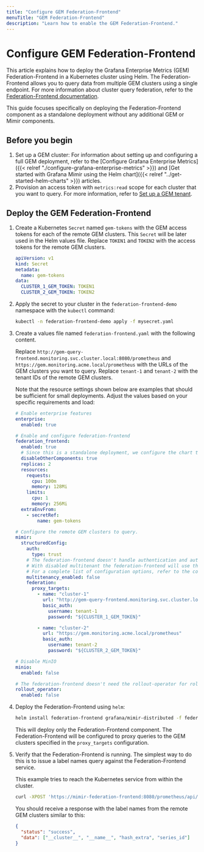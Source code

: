 ```yaml
---
title: "Configure GEM Federation-Frontend"
menuTitle: "GEM Federation-Frontend"
description: "Learn how to enable the GEM Federation-Frontend."
---
```


# Configure GEM Federation-Frontend

This article explains how to deploy the Grafana Enterprise Metrics (GEM) Federation-Frontend in a Kubernetes cluster using Helm. The Federation-Frontend allows you to query data from multiple GEM clusters using a single endpoint. For more information about cluster query federation, refer to the [Federation-Frontend documentation](https://grafana.com/docs/enterprise-metrics/<GEM_VERSION>/operations/cluster-query-federation).

This guide focuses specifically on deploying the Federation-Frontend component as a standalone deployment without any additional GEM or Mimir components.

## Before you begin

1. Set up a GEM cluster: For information about setting up and configuring a full GEM deployment, refer to the [Configure Grafana Enterprise Metrics]({{< relref "./configure-grafana-enterprise-metrics" >}}) and [Get started with Grafana Mimir using the Helm chart]({{< relref "../get-started-helm-charts" >}}) articles.
2. Provision an access token with `metrics:read` scope for each cluster that you want to query. For more information, refer to [Set up a GEM tenant](https://grafana.com/docs/enterprise-metrics/<GEM_VERSION>/set-up-gem-tenant).

## Deploy the GEM Federation-Frontend

1. Create a Kubernetes `Secret` named `gem-tokens` with the GEM access tokens for each of the remote GEM clusters. This `Secret` will be later used in the Helm values file. Replace `TOKEN1` and `TOKEN2` with the access tokens for the remote GEM clusters.

   ```yaml
   apiVersion: v1
   kind: Secret
   metadata:
     name: gem-tokens
   data:
     CLUSTER_1_GEM_TOKEN: TOKEN1
     CLUSTER_2_GEM_TOKEN: TOKEN2
   ```

2. Apply the secret to your cluster in the `federation-frontend-demo` namespace with the `kubectl` command:

   ```bash
   kubectl -n federation-frontend-demo apply -f mysecret.yaml
   ```

3. Create a values file named `federation-frontend.yaml` with the following content.

   Replace `http://gem-query-frontend.monitoring.svc.cluster.local:8080/prometheus` and `https://gem.monitoring.acme.local/prometheus` with the URLs of the GEM clusters you want to query. Replace `tenant-1` and `tenant-2` with the tenant IDs of the remote GEM clusters.

   Note that the resource settings shown below are examples that should be sufficient for small deployments. Adjust the values based on your specific requirements and load:

   ```yaml
   # Enable enterprise features
   enterprise:
     enabled: true

   # Enable and configure federation-frontend
   federation_frontend:
     enabled: true
     # Since this is a standalone deployment, we configure the chart to not render any of the other GEM components.
     disableOtherComponents: true
     replicas: 2
     resources:
       requests:
         cpu: 100m
         memory: 128Mi
       limits:
         cpu: 1
         memory: 256Mi
     extraEnvFrom:
       - secretRef:
           name: gem-tokens

   # Configure the remote GEM clusters to query.
   mimir:
     structuredConfig:
       auth:
         type: trust
       # The federation-frontend doesn't handle authentication and authorization. Disabling multitenancy means the federation-frontend will not require the X-Scope-OrgID header.
       # With disabled multitenant the federation-frontend will use the authn/z material from the proxy_targets configuration.
       # For a complete list of configuration options, refer to the configuration reference at https://grafana.com/docs/enterprise-metrics/<GEM_VERSION>/config/reference/#federation.
       multitenancy_enabled: false
       federation:
         proxy_targets:
           - name: "cluster-1"
             url: "http://gem-query-frontend.monitoring.svc.cluster.local:8080/prometheus"
             basic_auth:
               username: tenant-1
               password: "${CLUSTER_1_GEM_TOKEN}"

           - name: "cluster-2"
             url: "https://gem.monitoring.acme.local/prometheus"
             basic_auth:
               username: tenant-2
               password: "${CLUSTER_2_GEM_TOKEN}"

   # Disable MinIO
   minio:
     enabled: false

   # The federation-frontend doesn't need the rollout-operator for rollouts, so it can be disabled.
   rollout_operator:
     enabled: false
   ```

4. Deploy the Federation-Frontend using `helm`:

   ```bash
   helm install federation-frontend grafana/mimir-distributed -f federation-frontend.yaml -n federation-frontend-demo
   ```

   This will deploy only the Federation-Frontend component. The Federation-Frontend will be configured to proxy queries to the GEM clusters specified in the `proxy_targets` configuration.

5. Verify that the Federation-Frontend is running. The simplest way to do this is to issue a label names query against the Federation-Frontend service.

   This example tries to reach the Kubernetes service from within the cluster.

   ```bash
   curl -XPOST 'https://mimir-federation-frontend:8080/prometheus/api/v1/labels' -d 'start=2024-01-01T00:00:00.0Z' -d 'end=2025-01-01T00:00:00.0Z'
   ```

   You should receive a response with the label names from the remote GEM clusters similar to this:

   ```json
   {
     "status": "success",
     "data": ["__cluster__", "__name__", "hash_extra", "series_id"]
   }
   ```
